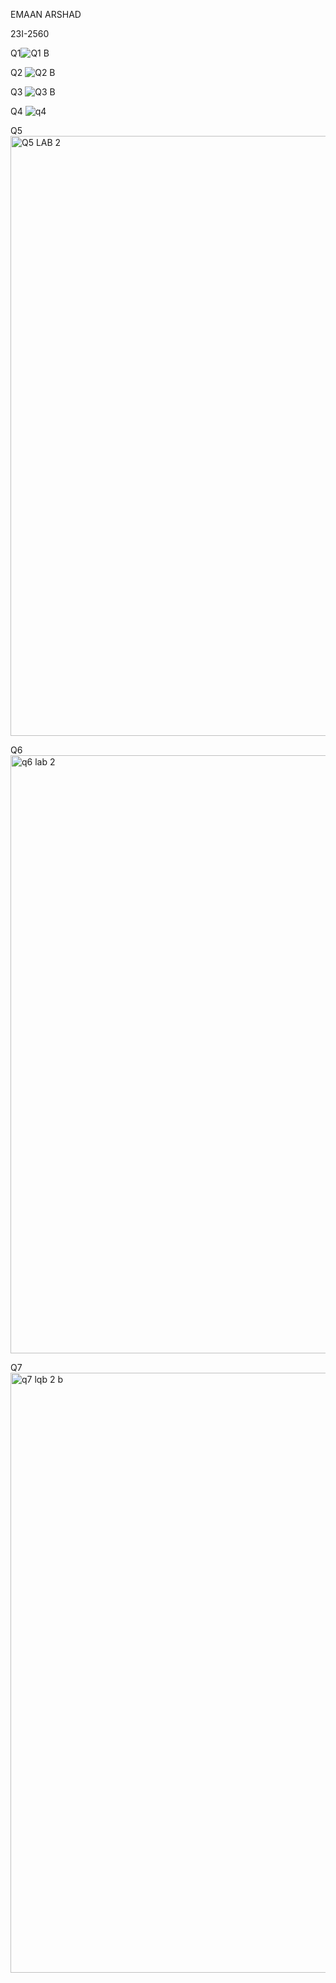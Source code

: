 EMAAN ARSHAD

23I-2560

Q1![Q1 B](https://github.com/emaan-arshad/rep03/assets/142867477/77fb2b7f-8473-4720-af98-378e922509d1)


Q2
![Q2 B](https://github.com/emaan-arshad/rep03/assets/142867477/413ce684-2bd0-449f-9d4c-8d55d6c4b99d)


Q3
![Q3 B](https://github.com/emaan-arshad/rep03/assets/142867477/2ea95cf4-a3b2-4467-af09-200274e9b776)


Q4
![q4](https://github.com/emaan-arshad/rep03/assets/142867477/b820f08f-d77a-4ac3-b041-bff7efa5c614)


Q5
<img width="960" alt="Q5 LAB 2" src="https://github.com/emaan-arshad/rep03/assets/142867477/e59fc0fa-ab05-4238-bf35-7d7dfd7d4340">

Q6
<img width="957" alt="q6 lab 2" src="https://github.com/emaan-arshad/rep03/assets/142867477/1b6abdbf-07e6-49f3-a758-5ad64ae5b100">

Q7
<img width="960" alt="q7 lqb 2 b" src="https://github.com/emaan-arshad/rep03/assets/142867477/fb433e46-cdee-44ab-adef-a159910f6edb">




